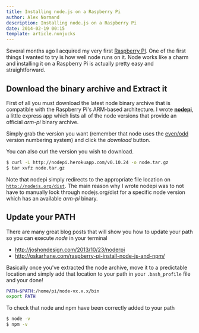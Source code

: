 ```yaml
---
title: Installing node.js on a Raspberry Pi
author: Alex Normand
description: Installing node.js on a Raspberry Pi
date: 2014-02-19 00:15
template: article.nunjucks
---
```


Several months ago I acquired my very first [Raspberry PI](http://www.raspberrypi.org/).
One of the first things I wanted to try is how well node runs on it.
Node works like a charm and installing it on a Raspberry Pi is actually pretty easy and straightforward.

<span class="more"></span>


Download the binary archive and Extract it
------------------------------------------
First of all you must download the latest node binary archive that is compatible with
the Raspberry Pi's ARM-based architecture.
I wrote **[nodepi](http://nodepi.herokuapp.com)**, a little express app which lists all of the
node versions that provide an official *arm-pi* binary archive.

Simply grab the version you want (remember that node uses the
[even/odd](http://en.wikipedia.org/wiki/Software_versioning#Odd-numbered_versions_for_development_releases)
version numbering system) and click the *download* button.

You can also curl the version you wish to download.

```sh
$ curl -L http://nodepi.herokuapp.com/v0.10.24 -o node.tar.gz
$ tar xvfz node.tar.gz
```

Note that nodepi simply redirects to the appropriate file location on <code>http://nodejs.org/dist</code>.
The main reason why I wrote nodepi was to not have to manually look through nodejs.org/dist for
a specific node version which has an available *arm-pi* binary.

Update your PATH
----------------
There are many great blog posts that will show you how to update your path so you can
execute *node* in your terminal

 * http://joshondesign.com/2013/10/23/noderpi
 * http://oskarhane.com/raspberry-pi-install-node-js-and-npm/


Basically once you've extracted the node archive, move it to a predictable location
and simply add that location to your path in your <code>.bash_profile</code> file and your done!


```sh
PATH=$PATH:/home/pi/node-vx.x.x/bin
export PATH
```


To check that node and npm have been correctly added to your path

```sh
$ node -v
$ npm -v
```

